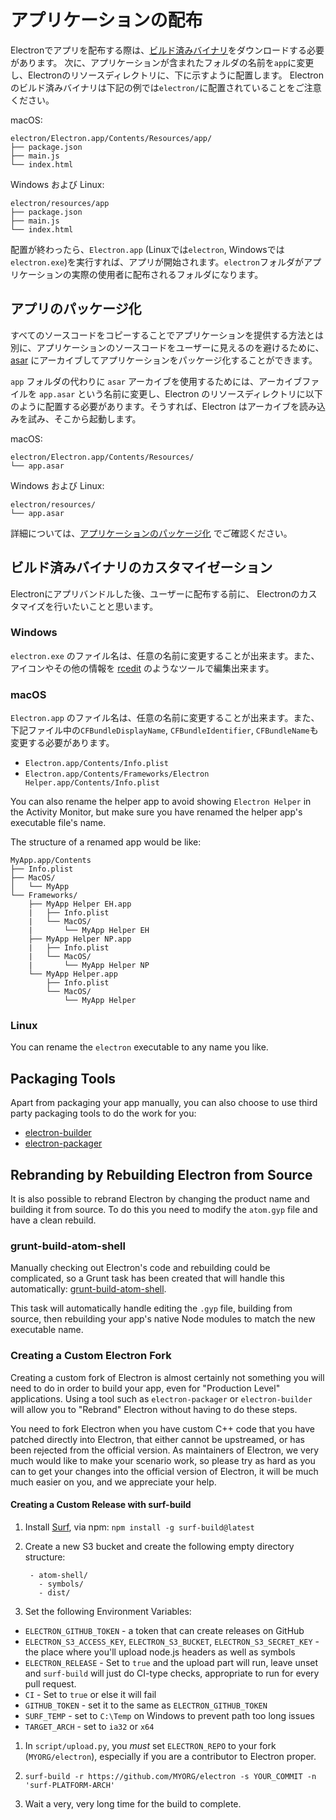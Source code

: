 # アプリケーションの配布

Electronでアプリを配布する際は、[ビルド済みバイナリ](https://github.com/electron/electron/releases)をダウンロードする必要があります。 次に、アプリケーションが含まれたフォルダの名前を`app`に変更し、Electronのリソースディレクトリに、下に示すように配置します。 Electronのビルド済みバイナリは下記の例では`electron/`に配置されていることをご注意ください。

macOS:

```text
electron/Electron.app/Contents/Resources/app/
├── package.json
├── main.js
└── index.html
```

Windows および Linux:

```text
electron/resources/app
├── package.json
├── main.js
└── index.html
```

配置が終わったら、`Electron.app` (Linuxでは`electron`, Windowsでは`electron.exe`)を実行すれば、アプリが開始されます。`electron`フォルダがアプリケーションの実際の使用者に配布されるフォルダになります。

## アプリのパッケージ化

すべてのソースコードをコピーすることでアプリケーションを提供する方法とは別に、アプリケーションのソースコードをユーザーに見えるのを避けるために、[asar](https://github.com/electron/asar) にアーカイブしてアプリケーションをパッケージ化することができます。

`app` フォルダの代わりに `asar` アーカイブを使用するためには、アーカイブファイルを `app.asar` という名前に変更し、Electron のリソースディレクトリに以下のように配置する必要があります。そうすれば、Electron はアーカイブを読み込みを試み、そこから起動します。

macOS:

```text
electron/Electron.app/Contents/Resources/
└── app.asar
```

Windows および Linux:

```text
electron/resources/
└── app.asar
```

詳細については、[アプリケーションのパッケージ化](application-packaging.md) でご確認ください。

## ビルド済みバイナリのカスタマイゼーション

Electronにアプリバンドルした後、ユーザーに配布する前に、 Electronのカスタマイズを行いたいことと思います。

### Windows

`electron.exe` のファイル名は、任意の名前に変更することが出来ます。また、アイコンやその他の情報を [rcedit](https://github.com/atom/rcedit) のようなツールで編集出来ます。

### macOS

`Electron.app` のファイル名は、任意の名前に変更することが出来ます。また、下記ファイル中の`CFBundleDisplayName`, `CFBundleIdentifier`, `CFBundleName`も変更する必要があります。

* `Electron.app/Contents/Info.plist`
* `Electron.app/Contents/Frameworks/Electron Helper.app/Contents/Info.plist`

You can also rename the helper app to avoid showing `Electron Helper` in the Activity Monitor, but make sure you have renamed the helper app's executable file's name.

The structure of a renamed app would be like:

    MyApp.app/Contents
    ├── Info.plist
    ├── MacOS/
    │   └── MyApp
    └── Frameworks/
        ├── MyApp Helper EH.app
        |   ├── Info.plist
        |   └── MacOS/
        |       └── MyApp Helper EH
        ├── MyApp Helper NP.app
        |   ├── Info.plist
        |   └── MacOS/
        |       └── MyApp Helper NP
        └── MyApp Helper.app
            ├── Info.plist
            └── MacOS/
                └── MyApp Helper
    

### Linux

You can rename the `electron` executable to any name you like.

## Packaging Tools

Apart from packaging your app manually, you can also choose to use third party packaging tools to do the work for you:

* [electron-builder](https://github.com/electron-userland/electron-builder)
* [electron-packager](https://github.com/electron-userland/electron-packager)

## Rebranding by Rebuilding Electron from Source

It is also possible to rebrand Electron by changing the product name and building it from source. To do this you need to modify the `atom.gyp` file and have a clean rebuild.

### grunt-build-atom-shell

Manually checking out Electron's code and rebuilding could be complicated, so a Grunt task has been created that will handle this automatically: [grunt-build-atom-shell](https://github.com/paulcbetts/grunt-build-atom-shell).

This task will automatically handle editing the `.gyp` file, building from source, then rebuilding your app's native Node modules to match the new executable name.

### Creating a Custom Electron Fork

Creating a custom fork of Electron is almost certainly not something you will need to do in order to build your app, even for "Production Level" applications. Using a tool such as `electron-packager` or `electron-builder` will allow you to "Rebrand" Electron without having to do these steps.

You need to fork Electron when you have custom C++ code that you have patched directly into Electron, that either cannot be upstreamed, or has been rejected from the official version. As maintainers of Electron, we very much would like to make your scenario work, so please try as hard as you can to get your changes into the official version of Electron, it will be much much easier on you, and we appreciate your help.

#### Creating a Custom Release with surf-build

1. Install [Surf](https://github.com/surf-build/surf), via npm: `npm install -g surf-build@latest`

2. Create a new S3 bucket and create the following empty directory structure:
    
        - atom-shell/
          - symbols/
          - dist/
        

3. Set the following Environment Variables:

* `ELECTRON_GITHUB_TOKEN` - a token that can create releases on GitHub
* `ELECTRON_S3_ACCESS_KEY`, `ELECTRON_S3_BUCKET`, `ELECTRON_S3_SECRET_KEY` - the place where you'll upload node.js headers as well as symbols
* `ELECTRON_RELEASE` - Set to `true` and the upload part will run, leave unset and `surf-build` will just do CI-type checks, appropriate to run for every pull request.
* `CI` - Set to `true` or else it will fail
* `GITHUB_TOKEN` - set it to the same as `ELECTRON_GITHUB_TOKEN`
* `SURF_TEMP` - set to `C:\Temp` on Windows to prevent path too long issues
* `TARGET_ARCH` - set to `ia32` or `x64` 

1. In `script/upload.py`, you *must* set `ELECTRON_REPO` to your fork (`MYORG/electron`), especially if you are a contributor to Electron proper.

2. `surf-build -r https://github.com/MYORG/electron -s YOUR_COMMIT -n 'surf-PLATFORM-ARCH'`

3. Wait a very, very long time for the build to complete.